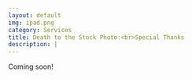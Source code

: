 ```yaml
---
layout: default
img: ipad.png
category: Services
title: Death to the Stock Photo:<br>Special Thanks
description: |
---
```

Coming soon! 
